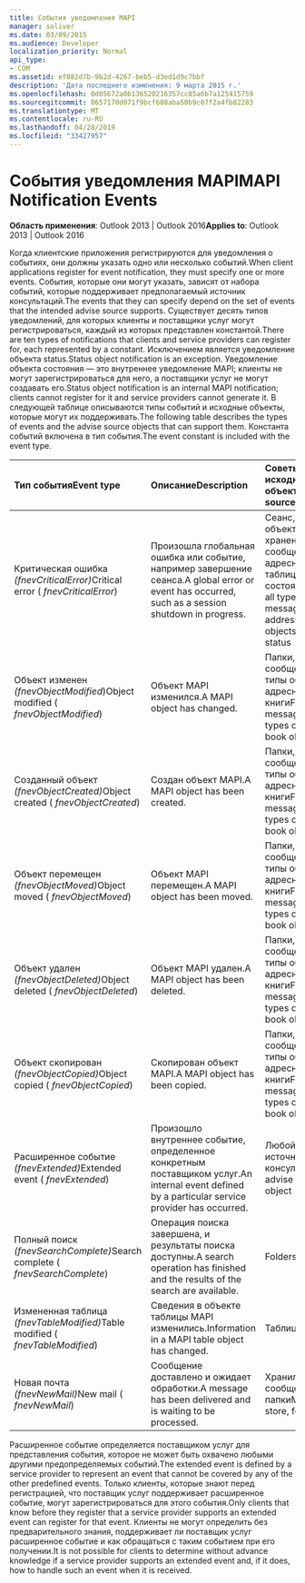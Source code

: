 ```yaml
---
title: События уведомления MAPI
manager: soliver
ms.date: 03/09/2015
ms.audience: Developer
localization_priority: Normal
api_type:
- COM
ms.assetid: ef082d7b-9b2d-4267-beb5-d3ed1d9c7bbf
description: 'Дата последнего изменения: 9 марта 2015 г.'
ms.openlocfilehash: 0d05672a0b136520216357cc85a6b7a125415759
ms.sourcegitcommit: 8657170d071f9bcf680aba50b9c07f2a4fb82283
ms.translationtype: MT
ms.contentlocale: ru-RU
ms.lasthandoff: 04/28/2019
ms.locfileid: "33427957"
---
```

# <a name="mapi-notification-events"></a><span data-ttu-id="96b9e-103">События уведомления MAPI</span><span class="sxs-lookup"><span data-stu-id="96b9e-103">MAPI Notification Events</span></span>

  
  
<span data-ttu-id="96b9e-104">**Область применения**: Outlook 2013 | Outlook 2016</span><span class="sxs-lookup"><span data-stu-id="96b9e-104">**Applies to**: Outlook 2013 | Outlook 2016</span></span> 
  
<span data-ttu-id="96b9e-105">Когда клиентские приложения регистрируются для уведомления о событиях, они должны указать одно или несколько событий.</span><span class="sxs-lookup"><span data-stu-id="96b9e-105">When client applications register for event notification, they must specify one or more events.</span></span> <span data-ttu-id="96b9e-106">События, которые они могут указать, зависят от набора событий, которые поддерживает предполагаемый источник консультаций.</span><span class="sxs-lookup"><span data-stu-id="96b9e-106">The events that they can specify depend on the set of events that the intended advise source supports.</span></span> <span data-ttu-id="96b9e-107">Существует десять типов уведомлений, для которых клиенты и поставщики услуг могут регистрироваться, каждый из которых представлен константой.</span><span class="sxs-lookup"><span data-stu-id="96b9e-107">There are ten types of notifications that clients and service providers can register for, each represented by a constant.</span></span> <span data-ttu-id="96b9e-108">Исключением является уведомление объекта status.</span><span class="sxs-lookup"><span data-stu-id="96b9e-108">Status object notification is an exception.</span></span> <span data-ttu-id="96b9e-109">Уведомление объекта состояния — это внутреннее уведомление MAPI; клиенты не могут зарегистрироваться для него, а поставщики услуг не могут создавать его.</span><span class="sxs-lookup"><span data-stu-id="96b9e-109">Status object notification is an internal MAPI notification; clients cannot register for it and service providers cannot generate it.</span></span> <span data-ttu-id="96b9e-110">В следующей таблице описываются типы событий и исходные объекты, которые могут их поддерживать.</span><span class="sxs-lookup"><span data-stu-id="96b9e-110">The following table describes the types of events and the advise source objects that can support them.</span></span> <span data-ttu-id="96b9e-111">Константа событий включена в тип события.</span><span class="sxs-lookup"><span data-stu-id="96b9e-111">The event constant is included with the event type.</span></span>
  
|<span data-ttu-id="96b9e-112">**Тип события**</span><span class="sxs-lookup"><span data-stu-id="96b9e-112">**Event type**</span></span>|<span data-ttu-id="96b9e-113">**Описание**</span><span class="sxs-lookup"><span data-stu-id="96b9e-113">**Description**</span></span>|<span data-ttu-id="96b9e-114">**Советы по исходным объектам**</span><span class="sxs-lookup"><span data-stu-id="96b9e-114">**Advise source objects**</span></span>|
|:-----|:-----|:-----|
|<span data-ttu-id="96b9e-115">Критическая ошибка _(fnevCriticalError)_</span><span class="sxs-lookup"><span data-stu-id="96b9e-115">Critical error ( _fnevCriticalError_)</span></span>  <br/> |<span data-ttu-id="96b9e-116">Произошла глобальная ошибка или событие, например завершение сеанса.</span><span class="sxs-lookup"><span data-stu-id="96b9e-116">A global error or event has occurred, such as a session shutdown in progress.</span></span>  <br/> |<span data-ttu-id="96b9e-117">Сеанс, все типы объектов хранения сообщений и адресной книги, таблицы, состояния</span><span class="sxs-lookup"><span data-stu-id="96b9e-117">Session, all types of message store and address book objects, table, status</span></span>  <br/> |
|<span data-ttu-id="96b9e-118">Объект изменен _(fnevObjectModified_)</span><span class="sxs-lookup"><span data-stu-id="96b9e-118">Object modified ( _fnevObjectModified_)</span></span>  <br/> |<span data-ttu-id="96b9e-119">Объект MAPI изменился.</span><span class="sxs-lookup"><span data-stu-id="96b9e-119">A MAPI object has changed.</span></span>  <br/> |<span data-ttu-id="96b9e-120">Папки, сообщения, все типы объектов адресной книги</span><span class="sxs-lookup"><span data-stu-id="96b9e-120">Folders, messages, all types of address book objects</span></span>  <br/> |
|<span data-ttu-id="96b9e-121">Созданный объект _(fnevObjectCreated)_</span><span class="sxs-lookup"><span data-stu-id="96b9e-121">Object created ( _fnevObjectCreated_)</span></span>  <br/> |<span data-ttu-id="96b9e-122">Создан объект MAPI.</span><span class="sxs-lookup"><span data-stu-id="96b9e-122">A MAPI object has been created.</span></span>  <br/> |<span data-ttu-id="96b9e-123">Папки, сообщения, все типы объектов адресной книги</span><span class="sxs-lookup"><span data-stu-id="96b9e-123">Folders, messages, all types of address book objects</span></span>  <br/> |
|<span data-ttu-id="96b9e-124">Объект перемещен _(fnevObjectMoved)_</span><span class="sxs-lookup"><span data-stu-id="96b9e-124">Object moved ( _fnevObjectMoved_)</span></span>  <br/> |<span data-ttu-id="96b9e-125">Объект MAPI перемещен.</span><span class="sxs-lookup"><span data-stu-id="96b9e-125">A MAPI object has been moved.</span></span>  <br/> |<span data-ttu-id="96b9e-126">Папки, сообщения, все типы объектов адресной книги</span><span class="sxs-lookup"><span data-stu-id="96b9e-126">Folders, messages, all types of address book objects</span></span>  <br/> |
|<span data-ttu-id="96b9e-127">Объект удален _(fnevObjectDeleted)_</span><span class="sxs-lookup"><span data-stu-id="96b9e-127">Object deleted ( _fnevObjectDeleted_)</span></span>  <br/> |<span data-ttu-id="96b9e-128">Объект MAPI удален.</span><span class="sxs-lookup"><span data-stu-id="96b9e-128">A MAPI object has been deleted.</span></span>  <br/> |<span data-ttu-id="96b9e-129">Папки, сообщения, все типы объектов адресной книги</span><span class="sxs-lookup"><span data-stu-id="96b9e-129">Folders, messages, all types of address book objects</span></span>  <br/> |
|<span data-ttu-id="96b9e-130">Объект скопирован _(fnevObjectCopied)_</span><span class="sxs-lookup"><span data-stu-id="96b9e-130">Object copied ( _fnevObjectCopied_)</span></span>  <br/> |<span data-ttu-id="96b9e-131">Скопирован объект MAPI.</span><span class="sxs-lookup"><span data-stu-id="96b9e-131">A MAPI object has been copied.</span></span>  <br/> |<span data-ttu-id="96b9e-132">Папки, сообщения, все типы объектов адресной книги</span><span class="sxs-lookup"><span data-stu-id="96b9e-132">Folders, messages, all types of address book objects</span></span>  <br/> |
|<span data-ttu-id="96b9e-133">Расширенное событие _(fnevExtended)_</span><span class="sxs-lookup"><span data-stu-id="96b9e-133">Extended event ( _fnevExtended_)</span></span>  <br/> |<span data-ttu-id="96b9e-134">Произошло внутреннее событие, определенное конкретным поставщиком услуг.</span><span class="sxs-lookup"><span data-stu-id="96b9e-134">An internal event defined by a particular service provider has occurred.</span></span>  <br/> |<span data-ttu-id="96b9e-135">Любой объект- источник консультации</span><span class="sxs-lookup"><span data-stu-id="96b9e-135">Any advise source object</span></span>  <br/> |
|<span data-ttu-id="96b9e-136">Полный поиск _(fnevSearchComplete)_</span><span class="sxs-lookup"><span data-stu-id="96b9e-136">Search complete ( _fnevSearchComplete_)</span></span>  <br/> |<span data-ttu-id="96b9e-137">Операция поиска завершена, и результаты поиска доступны.</span><span class="sxs-lookup"><span data-stu-id="96b9e-137">A search operation has finished and the results of the search are available.</span></span>  <br/> |<span data-ttu-id="96b9e-138">Folders</span><span class="sxs-lookup"><span data-stu-id="96b9e-138">Folders</span></span>  <br/> |
|<span data-ttu-id="96b9e-139">Измененная таблица _(fnevTableModified)_</span><span class="sxs-lookup"><span data-stu-id="96b9e-139">Table modified ( _fnevTableModified_)</span></span>  <br/> |<span data-ttu-id="96b9e-140">Сведения в объекте таблицы MAPI изменились.</span><span class="sxs-lookup"><span data-stu-id="96b9e-140">Information in a MAPI table object has changed.</span></span>  <br/> |<span data-ttu-id="96b9e-141">Таблицы</span><span class="sxs-lookup"><span data-stu-id="96b9e-141">Tables</span></span>  <br/> |
|<span data-ttu-id="96b9e-142">Новая почта _(fnevNewMail)_</span><span class="sxs-lookup"><span data-stu-id="96b9e-142">New mail ( _fnevNewMail_)</span></span>  <br/> |<span data-ttu-id="96b9e-143">Сообщение доставлено и ожидает обработки.</span><span class="sxs-lookup"><span data-stu-id="96b9e-143">A message has been delivered and is waiting to be processed.</span></span>  <br/> |<span data-ttu-id="96b9e-144">Хранилище сообщений, папки</span><span class="sxs-lookup"><span data-stu-id="96b9e-144">Message store, folders</span></span>  <br/> |
   
<span data-ttu-id="96b9e-145">Расширенное событие определяется поставщиком услуг для представления события, которое не может быть охвачено любыми другими предопределяемых событий.</span><span class="sxs-lookup"><span data-stu-id="96b9e-145">The extended event is defined by a service provider to represent an event that cannot be covered by any of the other predefined events.</span></span> <span data-ttu-id="96b9e-146">Только клиенты, которые знают перед регистрацией, что поставщик услуг поддерживает расширенное событие, могут зарегистрироваться для этого события.</span><span class="sxs-lookup"><span data-stu-id="96b9e-146">Only clients that know before they register that a service provider supports an extended event can register for that event.</span></span> <span data-ttu-id="96b9e-147">Клиенты не могут определить без предварительного знания, поддерживает ли поставщик услуг расширенное событие и как обращаться с таким событием при его получении.</span><span class="sxs-lookup"><span data-stu-id="96b9e-147">It is not possible for clients to determine without advance knowledge if a service provider supports an extended event and, if it does, how to handle such an event when it is received.</span></span>
  


